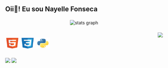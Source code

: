 <h2 align="left">Oii👋! Eu sou Nayelle Fonseca</h2>

###

<div align="center">
  <img src="https://github-readme-stats.vercel.app/api?username=Nekuch-py&hide_title=false&hide_rank=false&show_icons=true&include_all_commits=true&count_private=true&disable_animations=true&theme=neon&locale=en&hide_border=false" height="150" alt="stats graph"  />
</div>

###

<img align="right" height="150" src="https://i.gifer.com/E2R4.gif"  />

###

<div style="display: inline_block"><br>
  <img align="center" alt="Elle-HTML" height="35" width="45" src="https://raw.githubusercontent.com/devicons/devicon/master/icons/html5/html5-original.svg">
  <img align="center" alt="Elle-CSS" height="35" width="45" src="https://raw.githubusercontent.com/devicons/devicon/master/icons/css3/css3-original.svg">
  <img align="center" alt="Elle-Python" height="35" width="45" src="https://raw.githubusercontent.com/devicons/devicon/master/icons/python/python-original.svg">
</div>

##

<div align="left">
  <a href="https://instagram.com/elle._.sanca" target="_blank"><img src="https://img.shields.io/badge/-Instagram-%23E4405F?style=for-the-badge&logo=instagram&logoColor=white" height="35" target="_blank"></a>
  <a href="https://www.twitch.tv/nek_uch" target="_blank"><img src="https://img.shields.io/badge/Twitch-9146FF?style=for-the-badge&logo=twitch&logoColor=white" height="35" target="_blank"></a>
</div>

###

<br clear="both">

###
